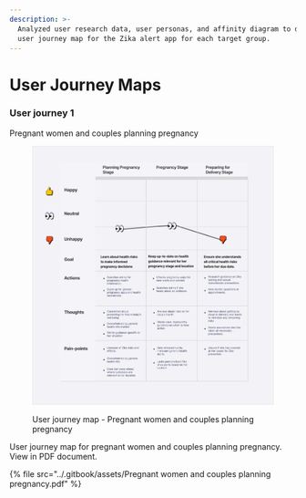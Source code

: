 ```yaml
---
description: >-
  Analyzed user research data, user personas, and affinity diagram to design a
  user journey map for the Zika alert app for each target group.
---
```


# User Journey Maps

### User journey 1

Pregnant women and couples planning pregnancy

<figure><img src="../.gitbook/assets/Pregnant women and couples planning pregnancy.png" alt="User journey map - Pregnant women and couples planning pregnancy"><figcaption><p>User journey map - Pregnant women and couples planning pregnancy</p></figcaption></figure>

User journey map for pregnant women and couples planning pregnancy. View in PDF document.

{% file src="../.gitbook/assets/Pregnant women and couples planning pregnancy.pdf" %}

